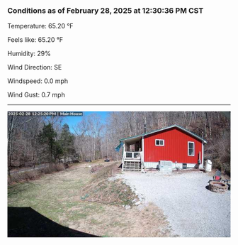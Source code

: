 ### Conditions as of February 28, 2025 at 12:30:36 PM CST 

Temperature: 65.20 &deg;F

Feels like: 65.20 &deg;F

Humidity: 29%

Wind Direction: SE

Windspeed: 0.0 mph

Wind Gust: 0.7 mph

---

<img src="./images/latest.jpeg"/>

